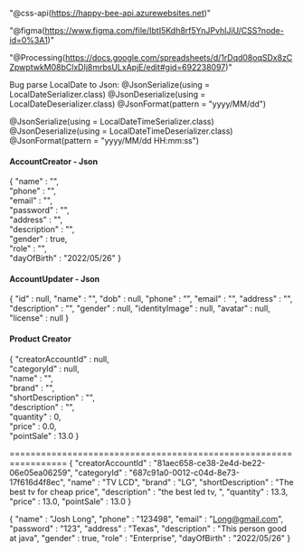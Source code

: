 
"@css-api(https://happy-bee-api.azurewebsites.net)"
<!-- ![GitHub branch checks state](https://img.shields.io/github/checks-status/css-saler-system/css-api-ver2/develop?color=green) -->
"@figma(https://www.figma.com/file/IbtI5Kdh8rf5YnJPvhIJiU/CSS?node-id=0%3A1)"


"@Processing(https://docs.google.com/spreadsheets/d/1rDqd08oqSDx8zCZpwptwkM08bClxDIj8mrbsULxApjE/edit#gid=692238097)"

Bug parse LocalDate to Json: 
@JsonSerialize(using = LocalDateSerializer.class)
@JsonDeserialize(using = LocalDateDeserializer.class) 
@JsonFormat(pattern = "yyyy/MM/dd")

@JsonSerialize(using = LocalDateTimeSerializer.class)
@JsonDeserialize(using = LocalDateTimeDeserializer.class)
@JsonFormat(pattern = "yyyy/MM/dd HH:mm:ss")

<h4>AccountCreator - Json</h4>
{
"name" : "",<br>
"phone" : "",<br>
"email" : "",<br>
"password" : "",<br>
"address" : "",<br>
"description" : "",<br>
"gender" : true,<br>
"role" : "",<br>
"dayOfBirth" : "2022/05/26"
}
<h4>AccountUpdater - Json</h4>
{
"id" : null,
"name" : "",
"dob" : null,
"phone" : "",
"email" : "",
"address" : "",
"description" : "",
"gender" : null,
"identityImage" : null,
"avatar" : null,
"license" : null
}

<h4>Product Creator</h4>
{
"creatorAccountId" : null,<br>
"categoryId" : null,<br>
"name" : "",<br>
"brand" : "",<br>
"shortDescription" : "",<br>
"description" : "",<br>
"quantity" : 0,<br>
"price" : 0.0,<br>
"pointSale" : 13.0
}

=================================================================
{
"creatorAccountId" : "81aec658-ce38-2e4d-be22-06e05ea06259",
"categoryId" : "687c91a0-0012-c04d-8e73-17f616d4f8ec",
"name" : "TV LCD",
"brand" : "LG",
"shortDescription" : "The best tv for cheap price",
"description" : "the best led tv, ",
"quantity" : 13.3,
"price" : 13.0,
"pointSale" : 13.0
}

{
"name" : "Josh Long",
"phone" : "123498",
"email" : "Long@gmail.com",
"password" : "123",
"address" : "Texas",
"description" : "This person good at java",
"gender" : true,
"role" : "Enterprise",
"dayOfBirth" : "2022/05/26"
}


